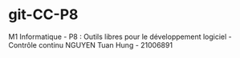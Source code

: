 # git-CC-P8
M1 Informatique - P8 : Outils libres pour le développement logiciel - Contrôle continu
NGUYEN Tuan Hung - 21006891
